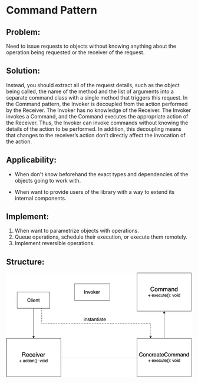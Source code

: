 # Command Pattern

## Problem:
Need to issue requests to objects without knowing anything about the operation being requested or the receiver of the request.

## Solution:
Instead, you should extract all of the request details, such as the object being called, the name of the method and the list of arguments into a separate command class with a single method that triggers this request. In the Command pattern, the Invoker is decoupled from the action performed by the Receiver. The Invoker has no knowledge of the Receiver. The Invoker invokes a Command, and the Command executes the appropriate action of the Receiver. Thus, the Invoker can invoke commands without knowing the details of the action to be performed. In addition, this decoupling means that changes to the receiver’s action don’t directly affect the invocation of the action.

## Applicability:
* When don't know beforehand the exact types and dependencies of the objects going to work with.

* When want to provide users of the library with a way to extend its internal components.

## Implement:
1. When want to parametrize objects with operations. 
2. Queue operations, schedule their execution, or execute them remotely.
3. Implement reversible operations.

## Structure:
![](./Command.drawio.png)
